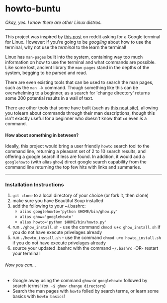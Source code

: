 # howto-buntu

*Okay, yes. I know there are other Linux distros.*


___________________________________________________________________


This project was inspired by [this post](http://www.reddit.com/r/Lightbulb/comments/336hkl/google_terminal_for_linux_for_newbies_that_dont/) on reddit asking for a Google terminal for Linux.
However: if you're going to be *googling* about how to use the terminal, why not use the *terminal* to the learn the terminal!

Linux has `man-pages` built into the system, containing way too much information on how to use the terminal and what commands are possible. Like some lost, ancient library the `man-pages` stand in the depths of the system, begging to be parsed and read. 

There are even existing tools that can be used to search the man pages, such as the `man -k` command. Though something like this can be overwhelming to a beginner, as a search for 'change directory' returns some 200 potential results in a wall of text.

There are other tools that some have built (such as [this neat site](http://explainshell.com/)), allowing you tolearn about commands through their man descriptions, though this isn't exactly useful for a beginner who doesn't know that `cd` even *is* a command.

#### How about something in between?

Ideally, this project would bring a user friendly `howto` search tool to the command line, returning a pleasant set of 2 to 10 search results, and offering a google search if less are found. In addition, it would add a `googlehowto` (with alias `ghow`) direct google search capability from the command line returning the top few hits with links and summaries.

-----------------------------------------------------------

### Installation Instructions

1. `git clone` to a local directory of your choice (or fork it, then clone)
2. make sure you have Beautiful Soup installed
3. add the following to your ~/.bashrc:
    * `alias googlehowto='python $HOME/bin/ghow.py'`
    * `alias ghow='googlehowto'`
    * `alias howto='python $HOME/bin/howto.py'`
4. run `./ghow_install.sh` - use the command `chmod u+x ghow_install.sh` if you do not have execute privelages already
5. run `./howto_install.sh` - use the command `chmod u+x howto_install.sh` if you do not have execute privelages already
6. source your updated .bashrc with the command `~/.bashrc` -OR- restart your terminal

###### Now you can...
* Google away using the command `ghow` or `googlehowto` followed by search terms! (ex. `-$ ghow change directory`)
* Search the man pages with `howto` folled by search terms, or learn some basics with `howto basics`!

